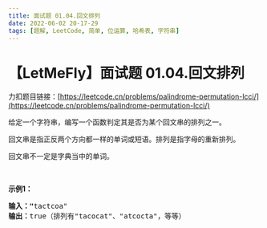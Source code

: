 ```yaml
---
title: 面试题 01.04.回文排列
date: 2022-06-02 20-17-29
tags: [题解, LeetCode, 简单, 位运算, 哈希表, 字符串]
---
```


# 【LetMeFly】面试题 01.04.回文排列

力扣题目链接：[https://leetcode.cn/problems/palindrome-permutation-lcci/](https://leetcode.cn/problems/palindrome-permutation-lcci/)

<p>给定一个字符串，编写一个函数判定其是否为某个回文串的排列之一。</p>

<p>回文串是指正反两个方向都一样的单词或短语。排列是指字母的重新排列。</p>

<p>回文串不一定是字典当中的单词。</p>

<p>&nbsp;</p>

<p><strong>示例1：</strong></p>

<pre><strong>输入：&quot;</strong>tactcoa&quot;
<strong>输出：</strong>true（排列有&quot;tacocat&quot;、&quot;atcocta&quot;，等等）
</pre>

<p>&nbsp;</p>


    